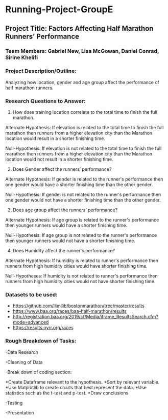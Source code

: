# Running-Project-GroupE

## Project Title: Factors Affecting Half Marathon Runners’ Performance

### Team Members: Gabriel New, Lisa McGowan, Daniel Conrad, Sirine Khelifi

### Project Description/Outline: 

Analyzing how location, gender and age group affect the performance of half marathon runners.

### Research Questions to Answer:
1. How does training location correlate to the total time to finish the full marathon.

Alternate Hypothesis: If elevation is related to the total time to finish the full marathon then runners from a higher elevation city than the Marathon location would result in a shorter finishing time.

Null-Hypothesis:  If elevation is not related to the total time to finish the full marathon then runners from a higher elevation city than the Marathon location would not result in a shorter finishing time.

2. Does Gender affect the runners’ performance?

Alternate Hypothesis: If gender is related to the runner's performance then one gender would have a shorter finishing time than the other gender.

Null-Hypothesis: If gender is not related to the runner's performance then one gender would not have a shorter finishing time than the other gender.

3. Does age group affect the runners’ performance?

Alternate Hypothesis: If age group is related to the runner's performance then younger runners would have a shorter finishing time.

Null-Hypothesis: If age group is not related to the runner's performance then younger runners would not have a shorter finishing time.

4. Does Humidity affect the runner's performance?

Alternate Hypothesis: If humidity is related to runner's performance then runners from high humidity cities would have shorter finishing time.

Null-Hypotheses: If humidity is not related to runner's performance then runners from high humidity cities would not have shorter finishing time.


### Datasets to be used:

- https://github.com/llimllib/bostonmarathon/tree/master/results
- https://www.baa.org/races/baa-half-marathon/results 
- http://registration.baa.org/2019/cf/Media/iframe_ResultsSearch.cfm?mode=advanced
- https://results.nyrr.org/races

### Rough Breakdown of Tasks:

-Data Research

-Cleaning of Data

-Break down of coding section:

*Create Dataframe relevant to the hypothesis.
*Sort by relevant variable.
*Use Matplotlib to create charts that best represent the data.
*Use statistics such as the t-test and p-test.
*Draw conclusions

-Testing 

-Presentation 
